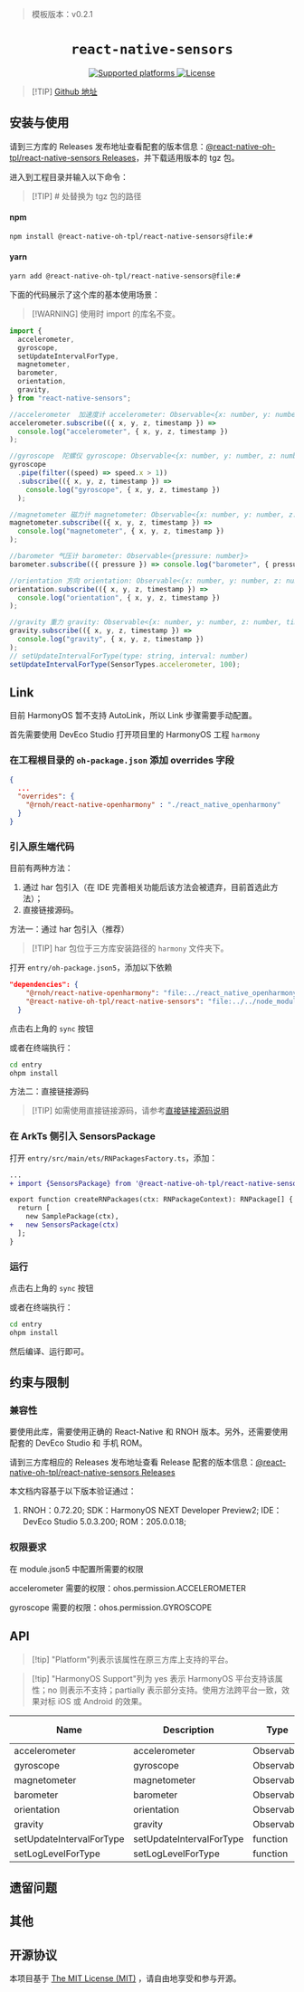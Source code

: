<!-- {% raw %} -->
> 模板版本：v0.2.1

<p align="center">
  <h1 align="center"> <code>react-native-sensors</code> </h1>
</p>
<p align="center">
    <a href="https://github.com/react-native-sensors/react-native-sensors">
        <img src="https://img.shields.io/badge/platforms-android%20%7C%20ios%20%7C%20harmony%20-lightgrey.svg" alt="Supported platforms" />
    </a>
    <a href="https://github.com/react-native-sensors/react-native-sensors/blob/master/LICENSE">
        <img src="https://img.shields.io/badge/license-MIT-green.svg" alt="License" />
    </a>
</p>

> [!TIP] [Github 地址](https://github.com/react-native-oh-library/react-native-sensors)

## 安装与使用

请到三方库的 Releases 发布地址查看配套的版本信息：[@react-native-oh-tpl/react-native-sensors Releases](https://github.com/react-native-oh-library/react-native-sensors/releases)，并下载适用版本的 tgz 包。

进入到工程目录并输入以下命令：

> [!TIP] # 处替换为 tgz 包的路径

<!-- tabs:start -->

#### **npm**

```bash
npm install @react-native-oh-tpl/react-native-sensors@file:#
```

#### **yarn**

```bash
yarn add @react-native-oh-tpl/react-native-sensors@file:#
```

<!-- tabs:end -->

下面的代码展示了这个库的基本使用场景：

> [!WARNING] 使用时 import 的库名不变。

```js
import {
  accelerometer,
  gyroscope,
  setUpdateIntervalForType,
  magnetometer,
  barometer,
  orientation,
  gravity,
} from "react-native-sensors";

//accelerometer  加速度计 accelerometer: Observable<{x: number, y: number, z: number, timestamp: string}>
accelerometer.subscribe(({ x, y, z, timestamp }) =>
  console.log("accelerometer", { x, y, z, timestamp })
);

//gyroscope  陀螺仪 gyroscope: Observable<{x: number, y: number, z: number, timestamp: string}>
gyroscope
  .pipe(filter((speed) => speed.x > 1))
  .subscribe(({ x, y, z, timestamp }) =>
    console.log("gyroscope", { x, y, z, timestamp })
  );

//magnetometer 磁力计 magnetometer: Observable<{x: number, y: number, z: number, timestamp: string}>
magnetometer.subscribe(({ x, y, z, timestamp }) =>
  console.log("magnetometer", { x, y, z, timestamp })
);

//barometer 气压计 barometer: Observable<{pressure: number}>
barometer.subscribe(({ pressure }) => console.log("barometer", { pressure }));

//orientation 方向 orientation: Observable<{x: number, y: number, z: number, timestamp: string}>
orientation.subscribe(({ x, y, z, timestamp }) =>
  console.log("orientation", { x, y, z, timestamp })
);

//gravity 重力 gravity: Observable<{x: number, y: number, z: number, timestamp: string}>
gravity.subscribe(({ x, y, z, timestamp }) =>
  console.log("gravity", { x, y, z, timestamp })
);
// setUpdateIntervalForType(type: string, interval: number)
setUpdateIntervalForType(SensorTypes.accelerometer, 100);
```

## Link

目前 HarmonyOS 暂不支持 AutoLink，所以 Link 步骤需要手动配置。

首先需要使用 DevEco Studio 打开项目里的 HarmonyOS 工程 `harmony`

### 在工程根目录的 `oh-package.json` 添加 overrides 字段

```json
{
  ...
  "overrides": {
    "@rnoh/react-native-openharmony" : "./react_native_openharmony"
  }
}
```

### 引入原生端代码

目前有两种方法：

1. 通过 har 包引入（在 IDE 完善相关功能后该方法会被遗弃，目前首选此方法）；
2. 直接链接源码。

方法一：通过 har 包引入（推荐）

> [!TIP] har 包位于三方库安装路径的 `harmony` 文件夹下。

打开 `entry/oh-package.json5`，添加以下依赖

```json
"dependencies": {
    "@rnoh/react-native-openharmony": "file:../react_native_openharmony",
    "@react-native-oh-tpl/react-native-sensors": "file:../../node_modules/@react-native-oh-tpl/react-native-sensors/harmony/sensors.har"
  }
```

点击右上角的 `sync` 按钮

或者在终端执行：

```bash
cd entry
ohpm install
```

方法二：直接链接源码

> [!TIP] 如需使用直接链接源码，请参考[直接链接源码说明](/zh-cn/link-source-code.md)

### 在 ArkTs 侧引入 SensorsPackage

打开 `entry/src/main/ets/RNPackagesFactory.ts`，添加：

```diff
...
+ import {SensorsPackage} from '@react-native-oh-tpl/react-native-sensors/ts';

export function createRNPackages(ctx: RNPackageContext): RNPackage[] {
  return [
    new SamplePackage(ctx),
+   new SensorsPackage(ctx)
  ];
}
```

### 运行

点击右上角的 `sync` 按钮

或者在终端执行：

```bash
cd entry
ohpm install
```

然后编译、运行即可。

## 约束与限制

### 兼容性

要使用此库，需要使用正确的 React-Native 和 RNOH 版本。另外，还需要使用配套的 DevEco Studio 和 手机 ROM。

请到三方库相应的 Releases 发布地址查看 Release 配套的版本信息：[@react-native-oh-tpl/react-native-sensors Releases](https://github.com/react-native-oh-library/react-native-sensors/releases)

本文档内容基于以下版本验证通过：

1. RNOH：0.72.20; SDK：HarmonyOS NEXT Developer Preview2; IDE：DevEco Studio 5.0.3.200; ROM：205.0.0.18;

### 权限要求

在 module.json5 中配置所需要的权限

accelerometer 需要的权限：ohos.permission.ACCELEROMETER

gyroscope 需要的权限：ohos.permission.GYROSCOPE

## API

> [!tip] "Platform"列表示该属性在原三方库上支持的平台。

> [!tip] "HarmonyOS Support"列为 yes 表示 HarmonyOS 平台支持该属性；no 则表示不支持；partially 表示部分支持。使用方法跨平台一致，效果对标 iOS 或 Android 的效果。

| Name                     | Description  | Type       | Required | Platform    | HarmonyOS Support |
| ------------------------ | ------------ | ---------- | -------- | ----------- | ----------------- |
| accelerometer            | accelerometer     | Observable | no       | ios/Android | yes               |
| gyroscope                | gyroscope       | Observable | no       | ios/Android | yes               |
| magnetometer             | magnetometer       | Observable | no       | ios/Android | yes               |
| barometer                | barometer       | Observable | no       | ios/Android | yes               |
| orientation              | orientation         | Observable | no       | ios/Android | yes               |
| gravity                  | gravity         | Observable | no       | ios/Android | yes               |
| setUpdateIntervalForType | setUpdateIntervalForType     | function   | no       | ios/Android | yes               |
| setLogLevelForType       | setLogLevelForType | function   | no       | ios/Android | yes               |

## 遗留问题

## 其他

## 开源协议

本项目基于 [The MIT License (MIT)](https://github.com/react-native-oh-library/react-native-sensors/blob/sig/LICENSE) ，请自由地享受和参与开源。

<!-- {% endraw %} -->